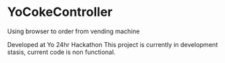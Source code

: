 YoCokeController
================

Using browser to order from vending machine

Developed at Yo 24hr Hackathon
This project is currently in development stasis, current code is non functional.
